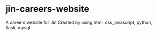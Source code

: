 # jin-careers-website
A careers website for Jin
Created by using html, css, javascript, python, flask, mysql